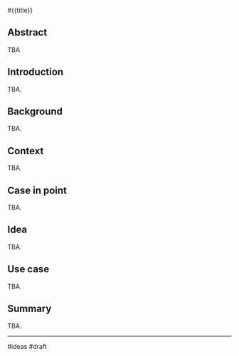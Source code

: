 #{{title}}

## Abstract

TBA

## Introduction

TBA.

## Background

TBA.

## Context

TBA.

## Case in point

TBA.

## Idea

TBA.

## Use case

TBA.

## Summary

TBA.

---
#ideas #draft